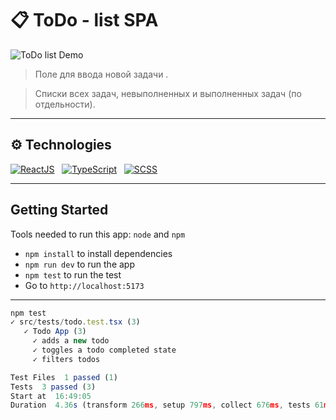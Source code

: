 # 📋 ToDo - list SPA

![ToDo list Demo]()

> Поле для ввода новой задачи .

> Списки всех задач, невыполненных и выполненных задач (по отдельности).
<hr style="height: 1px;">

## ⚙️ Technologies
[![ReactJS](https://img.shields.io/badge/React-20232A?style=for-the-badge&logo=react&logoColor=61DAFB)](https://reactjs.org) &nbsp;
[![TypeScript](https://img.shields.io/badge/TypeScript-007ACC?style=for-the-badge&logo=typescript&logoColor=white)](https://www.typescriptlang.org) &nbsp;
[![SCSS](https://img.shields.io/badge/SCSS-blue?style=for-the-badge&logo=sass&logoColor=CC6699)](https://sass-lang.com/) &nbsp;
<hr>

## Getting Started
Tools needed to run this app: `node` and `npm`

- `npm install` to install dependencies
- `npm run dev` to run the app
- `npm test` to run the test
- Go to `http://localhost:5173`
<hr>

```js
npm test 
✓ src/tests/todo.test.tsx (3)
   ✓ Todo App (3)
     ✓ adds a new todo
     ✓ toggles a todo completed state
     ✓ filters todos

Test Files  1 passed (1)
Tests  3 passed (3)
Start at  16:49:05
Duration  4.36s (transform 266ms, setup 797ms, collect 676ms, tests 61ms, environment 2.52s, prepare 125ms)
```